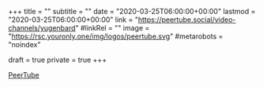 +++
title = ""
subtitle = ""
date = "2020-03-25T06:00:00+00:00"
lastmod = "2020-03-25T06:00:00+00:00"
link = "https://peertube.social/video-channels/yugenbard"
#linkRel = ""
image = "https://rsc.youronly.one/img/logos/peertube.svg"
#metarobots = "noindex"

draft = true
private = true
+++

[PeerTube](https://peertube.social/video-channels/yugenbard "PeerTube")
